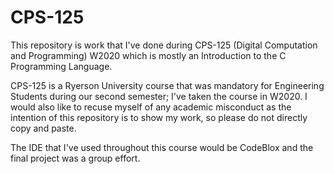 # CPS-125
This repository is work that I've done during CPS-125 (Digital Computation and Programming) W2020 which is mostly an Introduction to the C Programming Language. 

CPS-125 is a Ryerson University course that was mandatory for Engineering Students during our second semester; I've taken the course in W2020. I would also like to recuse myself of any academic misconduct as the intention of this repository is to show my work, so please do not directly copy and paste. 

The IDE that I've used throughout this course would be CodeBlox and the final project was a group effort.
